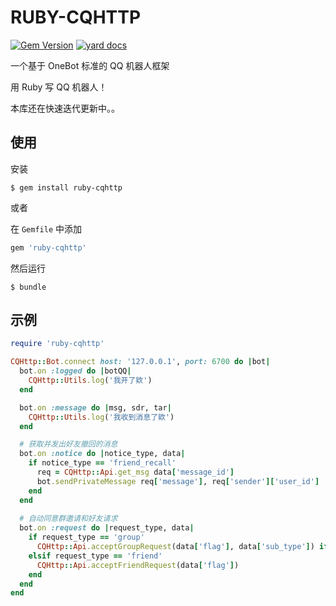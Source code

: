# RUBY-CQHTTP

[![Gem Version](https://badge.fury.io/rb/ruby-cqhttp.svg)](https://badge.fury.io/rb/ruby-cqhttp)
[![yard docs](http://img.shields.io/badge/yard-docs-blue.svg)](https://rubydoc.info/github/fantasyzhjk/ruby-cqhttp)

一个基于 OneBot 标准的 QQ 机器人框架

用 Ruby 写 QQ 机器人！

本库还在快速迭代更新中。。

## 使用

安装

    $ gem install ruby-cqhttp

或者

在 `Gemfile` 中添加

```ruby
gem 'ruby-cqhttp'
```

然后运行

    $ bundle

## 示例

```ruby
require 'ruby-cqhttp'

CQHttp::Bot.connect host: '127.0.0.1', port: 6700 do |bot|
  bot.on :logged do |botQQ|
    CQHttp::Utils.log('我开了欸')
  end

  bot.on :message do |msg, sdr, tar|
    CQHttp::Utils.log('我收到消息了欸')
  end

  # 获取并发出好友撤回的消息
  bot.on :notice do |notice_type, data|
    if notice_type == 'friend_recall'
      req = CQHttp::Api.get_msg data['message_id']
      bot.sendPrivateMessage req['message'], req['sender']['user_id']
    end
  end
  
  # 自动同意群邀请和好友请求
  bot.on :request do |request_type, data|
    if request_type == 'group'
      CQHttp::Api.acceptGroupRequest(data['flag'], data['sub_type']) if data['sub_type'] == 'invite'
    elsif request_type == 'friend'
      CQHttp::Api.acceptFriendRequest(data['flag'])
    end
  end
end
```
